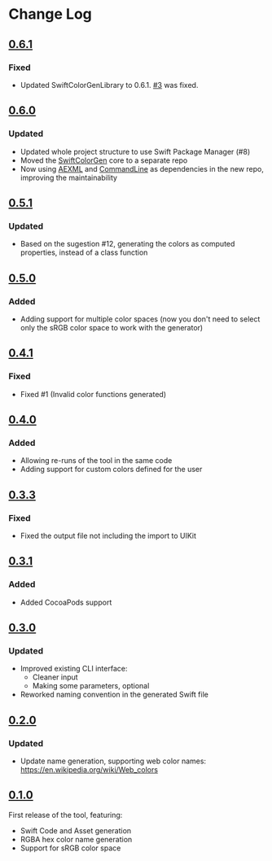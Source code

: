 # Change Log

## [0.6.1](https://github.com/fernandodelrio/SwiftColorGen/releases/tag/0.6.1)

### Fixed
- Updated SwiftColorGenLibrary to 0.6.1. [#3](https://github.com/fernandodelrio/SwiftColorGenLibrary/issues/3) was fixed.

## [0.6.0](https://github.com/fernandodelrio/SwiftColorGen/releases/tag/0.6.0)

### Updated
- Updated whole project structure to use Swift Package Manager (#8)
- Moved the [SwiftColorGen](https://github.com/fernandodelrio/SwiftColorGenLibrary) core to a separate repo
- Now using [AEXML](https://github.com/tadija/AEXML) and [CommandLine](https://github.com/jatoben/CommandLine) as dependencies in the new repo, improving the maintainability

## [0.5.1](https://github.com/fernandodelrio/SwiftColorGen/releases/tag/0.5.1)

### Updated
- Based on the sugestion #12, generating the colors as computed properties, instead of a class function

## [0.5.0](https://github.com/fernandodelrio/SwiftColorGen/releases/tag/0.5.0)

### Added
- Adding support for multiple color spaces (now you don't need to select only the sRGB color space to work with the generator)

## [0.4.1](https://github.com/fernandodelrio/SwiftColorGen/releases/tag/0.4.1)

### Fixed
- Fixed #1 (Invalid color functions generated)

## [0.4.0](https://github.com/fernandodelrio/SwiftColorGen/releases/tag/0.4.0)

### Added
- Allowing re-runs of the tool in the same code
- Adding support for custom colors defined for the user

## [0.3.3](https://github.com/fernandodelrio/SwiftColorGen/releases/tag/0.3.3)

### Fixed
- Fixed the output file not including the import to UIKit

## [0.3.1](https://github.com/fernandodelrio/SwiftColorGen/releases/tag/0.3.1)

### Added
- Added CocoaPods support

## [0.3.0](https://github.com/fernandodelrio/SwiftColorGen/releases/tag/0.3.0)

### Updated
- Improved existing CLI interface:
  - Cleaner input
  - Making some parameters, optional
- Reworked naming convention in the generated Swift file

## [0.2.0](https://github.com/fernandodelrio/SwiftColorGen/releases/tag/0.2.0)

### Updated
- Update name generation, supporting web color names: https://en.wikipedia.org/wiki/Web_colors


## [0.1.0](https://github.com/fernandodelrio/SwiftColorGen/releases/tag/0.1.0)

First release of the tool, featuring:

- Swift Code and Asset generation
- RGBA hex color name generation
- Support for sRGB color space
